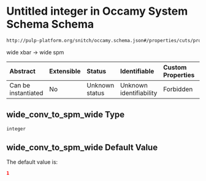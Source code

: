# Untitled integer in Occamy System Schema Schema

```txt
http://pulp-platform.org/snitch/occamy.schema.json#/properties/cuts/properties/wide_conv_to_spm_wide
```

wide xbar -> wide spm

| Abstract            | Extensible | Status         | Identifiable            | Custom Properties | Additional Properties | Access Restrictions | Defined In                                                       |
| :------------------ | :--------- | :------------- | :---------------------- | :---------------- | :-------------------- | :------------------ | :--------------------------------------------------------------- |
| Can be instantiated | No         | Unknown status | Unknown identifiability | Forbidden         | Allowed               | none                | [occamy.schema.json*](occamy.schema.json "open original schema") |

## wide_conv_to_spm_wide Type

`integer`

## wide_conv_to_spm_wide Default Value

The default value is:

```json
1
```
